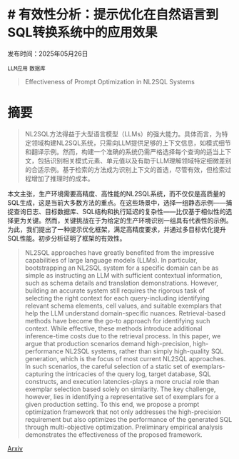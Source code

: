 # # 有效性分析：提示优化在自然语言到SQL转换系统中的应用效果

发布时间：2025年05月26日

`LLM应用` `数据库`

> Effectiveness of Prompt Optimization in NL2SQL Systems

# 摘要

> NL2SQL方法得益于大型语言模型（LLMs）的强大能力。具体而言，为特定领域构建NL2SQL系统，只需向LLM提供足够的上下文信息，如模式细节和翻译示例。然而，构建一个准确的系统仍需严格选择每个查询的适当上下文，包括识别相关模式元素、单元值以及有助于LLM理解领域特定细微差别的合适示例。基于检索的方法成为识别上下文的首选，尽管有效，但检索过程增加了推理时的成本。

本文主张，生产环境需要高精度、高性能的NL2SQL系统，而不仅仅是高质量的SQL生成，这是当前大多数方法的重点。在这些场景中，选择一组静态示例——捕捉查询日志、目标数据库、SQL结构和执行延迟的复杂性——比仅基于相似性的选择更为关键。然而，关键挑战在于为给定的生产环境识别一组具有代表性的示例。为此，我们提出了一种提示优化框架，满足高精度要求，并通过多目标优化提升SQL性能。初步分析证明了框架的有效性。

> NL2SQL approaches have greatly benefited from the impressive capabilities of large language models (LLMs). In particular, bootstrapping an NL2SQL system for a specific domain can be as simple as instructing an LLM with sufficient contextual information, such as schema details and translation demonstrations. However, building an accurate system still requires the rigorous task of selecting the right context for each query-including identifying relevant schema elements, cell values, and suitable exemplars that help the LLM understand domain-specific nuances. Retrieval-based methods have become the go-to approach for identifying such context. While effective, these methods introduce additional inference-time costs due to the retrieval process.
  In this paper, we argue that production scenarios demand high-precision, high-performance NL2SQL systems, rather than simply high-quality SQL generation, which is the focus of most current NL2SQL approaches. In such scenarios, the careful selection of a static set of exemplars-capturing the intricacies of the query log, target database, SQL constructs, and execution latencies-plays a more crucial role than exemplar selection based solely on similarity. The key challenge, however, lies in identifying a representative set of exemplars for a given production setting. To this end, we propose a prompt optimization framework that not only addresses the high-precision requirement but also optimizes the performance of the generated SQL through multi-objective optimization. Preliminary empirical analysis demonstrates the effectiveness of the proposed framework.

[Arxiv](https://arxiv.org/abs/2505.20591)